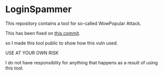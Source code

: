 # LoginSpammer
This repository contains a tool for so-called WowPopular Attack.

This has been fixed on [this commit](https://github.com/pmmp/PocketMine-MP/commit/59be901efe6b7833e69e638e0e1497051ce96fa7).

so I made this tool public to show how this vuln used.

USE AT YOUR OWN RISK

I do not have responsiblity for anything that happens as a result of using this tool.
